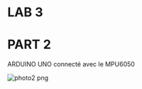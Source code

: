 
# LAB 3

# PART 2

ARDUINO UNO connecté avec le MPU6050

![photo2 png](https://user-images.githubusercontent.com/56651688/69920800-7dfe0d80-148c-11ea-8bbc-4cfb1286d778.jpeg)

